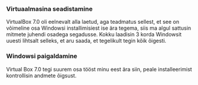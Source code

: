 ### Virtuaalmasina seadistamine
VirtualBox 7.0 oli eelnevalt alla laetud, aga teadmatus sellest, et see on võimeline osa Windowsi installimisiest ise ära tegema, siis ma algul sattusin mitmete juhendi osadega segadusse. Kokku laadisin 3 korda Windowsit uuesti lihtsalt selleks, et aru saada, et tegelikult tegin kõik õigesti.

### Windowsi paigaldamine
Virtual Box 7.0 tegi suurem osa tööst minu eest ära siin, peale installeerimist kontrollisin andmete õigsust.
